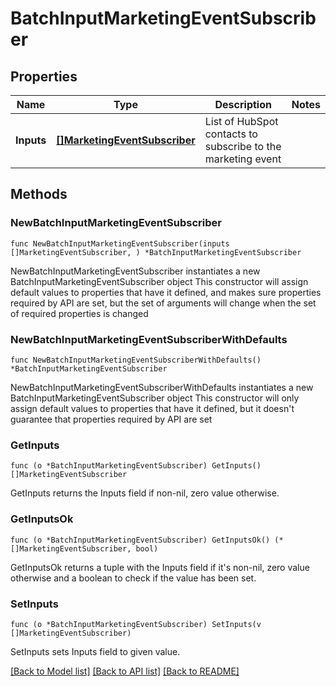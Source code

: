 # BatchInputMarketingEventSubscriber

## Properties

Name | Type | Description | Notes
------------ | ------------- | ------------- | -------------
**Inputs** | [**[]MarketingEventSubscriber**](MarketingEventSubscriber.md) | List of HubSpot contacts to subscribe to the marketing event | 

## Methods

### NewBatchInputMarketingEventSubscriber

`func NewBatchInputMarketingEventSubscriber(inputs []MarketingEventSubscriber, ) *BatchInputMarketingEventSubscriber`

NewBatchInputMarketingEventSubscriber instantiates a new BatchInputMarketingEventSubscriber object
This constructor will assign default values to properties that have it defined,
and makes sure properties required by API are set, but the set of arguments
will change when the set of required properties is changed

### NewBatchInputMarketingEventSubscriberWithDefaults

`func NewBatchInputMarketingEventSubscriberWithDefaults() *BatchInputMarketingEventSubscriber`

NewBatchInputMarketingEventSubscriberWithDefaults instantiates a new BatchInputMarketingEventSubscriber object
This constructor will only assign default values to properties that have it defined,
but it doesn't guarantee that properties required by API are set

### GetInputs

`func (o *BatchInputMarketingEventSubscriber) GetInputs() []MarketingEventSubscriber`

GetInputs returns the Inputs field if non-nil, zero value otherwise.

### GetInputsOk

`func (o *BatchInputMarketingEventSubscriber) GetInputsOk() (*[]MarketingEventSubscriber, bool)`

GetInputsOk returns a tuple with the Inputs field if it's non-nil, zero value otherwise
and a boolean to check if the value has been set.

### SetInputs

`func (o *BatchInputMarketingEventSubscriber) SetInputs(v []MarketingEventSubscriber)`

SetInputs sets Inputs field to given value.



[[Back to Model list]](../README.md#documentation-for-models) [[Back to API list]](../README.md#documentation-for-api-endpoints) [[Back to README]](../README.md)


